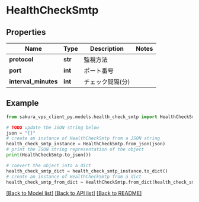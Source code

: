 # HealthCheckSmtp


## Properties

Name | Type | Description | Notes
------------ | ------------- | ------------- | -------------
**protocol** | **str** | 監視方法 | 
**port** | **int** | ポート番号 | 
**interval_minutes** | **int** | チェック間隔(分) | 

## Example

```python
from sakura_vps_client_py.models.health_check_smtp import HealthCheckSmtp

# TODO update the JSON string below
json = "{}"
# create an instance of HealthCheckSmtp from a JSON string
health_check_smtp_instance = HealthCheckSmtp.from_json(json)
# print the JSON string representation of the object
print(HealthCheckSmtp.to_json())

# convert the object into a dict
health_check_smtp_dict = health_check_smtp_instance.to_dict()
# create an instance of HealthCheckSmtp from a dict
health_check_smtp_from_dict = HealthCheckSmtp.from_dict(health_check_smtp_dict)
```
[[Back to Model list]](../README.md#documentation-for-models) [[Back to API list]](../README.md#documentation-for-api-endpoints) [[Back to README]](../README.md)


